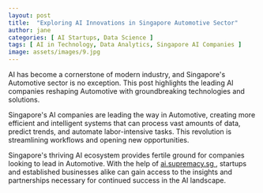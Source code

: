 ```yaml
---
layout: post
title:  "Exploring AI Innovations in Singapore Automotive Sector"
author: jane
categories: [ AI Startups, Data Science ]
tags: [ AI in Technology, Data Analytics, Singapore AI Companies ]
image: assets/images/9.jpg
---
```


AI has become a cornerstone of modern industry, and Singapore's Automotive sector is no exception. This post highlights the leading AI companies reshaping Automotive with groundbreaking technologies and solutions.

Singapore's AI companies are leading the way in Automotive, creating more efficient and intelligent systems that can process vast amounts of data, predict trends, and automate labor-intensive tasks. This revolution is streamlining workflows and opening new opportunities.

Singapore's thriving AI ecosystem provides fertile ground for companies looking to lead in Automotive. With the help of <a href="https://ai.supremacy.sg" target="_blank"> ai.supremacy.sg </a>, startups and established businesses alike can gain access to the insights and partnerships necessary for continued success in the AI landscape.
